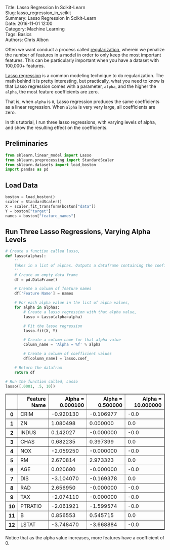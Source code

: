 Title: Lasso Regression In Scikit-Learn  
Slug: lasso_regression_in_scikit  
Summary: Lasso Regression In Scikit-Learn   
Date: 2016-11-01 12:00  
Category: Machine Learning  
Tags: Basics  
Authors: Chris Albon  

Often we want conduct a process called [regularization](https://en.wikipedia.org/wiki/Regularization_(mathematics)), wherein we penalize the number of features in a model in order to only keep the most important features. This can be particularly important when you have a dataset with 100,000+ features.

[Lasso regression](https://en.wikipedia.org/wiki/Lasso_(statistics)) is a common modeling technique to do regularization. The math behind it is pretty interesting, but practically, what you need to know is that Lasso regression comes with a parameter, `alpha`, and the higher the `alpha`, the most feature coefficients are zero.

That is, when `alpha` is `0`, Lasso regression produces the same coefficients as a linear regression. When `alpha` is very very large, all coefficients are zero.

In this tutorial, I run three lasso regressions, with varying levels of alpha, and show the resulting effect on the coefficients.

## Preliminaries


```python
from sklearn.linear_model import Lasso
from sklearn.preprocessing import StandardScaler
from sklearn.datasets import load_boston
import pandas as pd
```

## Load Data


```python
boston = load_boston()
scaler = StandardScaler()
X = scaler.fit_transform(boston["data"])
Y = boston["target"]
names = boston["feature_names"]
```

## Run Three Lasso Regressions, Varying Alpha Levels


```python
# Create a function called lasso,
def lasso(alphas):
    '''
    Takes in a list of alphas. Outputs a dataframe containing the coefficients of lasso regressions from each alpha.
    '''
    # Create an empty data frame
    df = pd.DataFrame()

    # Create a column of feature names
    df['Feature Name'] = names

    # For each alpha value in the list of alpha values,
    for alpha in alphas:
        # Create a lasso regression with that alpha value,
        lasso = Lasso(alpha=alpha)

        # Fit the lasso regression
        lasso.fit(X, Y)

        # Create a column name for that alpha value
        column_name = 'Alpha = %f' % alpha

        # Create a column of coefficient values
        df[column_name] = lasso.coef_

    # Return the datafram    
    return df
```


```python
# Run the function called, Lasso
lasso([.0001, .5, 10])
```




<div>
<table border="1" class="dataframe">
  <thead>
    <tr style="text-align: right;">
      <th></th>
      <th>Feature Name</th>
      <th>Alpha = 0.000100</th>
      <th>Alpha = 0.500000</th>
      <th>Alpha = 10.000000</th>
    </tr>
  </thead>
  <tbody>
    <tr>
      <th>0</th>
      <td>CRIM</td>
      <td>-0.920130</td>
      <td>-0.106977</td>
      <td>-0.0</td>
    </tr>
    <tr>
      <th>1</th>
      <td>ZN</td>
      <td>1.080498</td>
      <td>0.000000</td>
      <td>0.0</td>
    </tr>
    <tr>
      <th>2</th>
      <td>INDUS</td>
      <td>0.142027</td>
      <td>-0.000000</td>
      <td>-0.0</td>
    </tr>
    <tr>
      <th>3</th>
      <td>CHAS</td>
      <td>0.682235</td>
      <td>0.397399</td>
      <td>0.0</td>
    </tr>
    <tr>
      <th>4</th>
      <td>NOX</td>
      <td>-2.059250</td>
      <td>-0.000000</td>
      <td>-0.0</td>
    </tr>
    <tr>
      <th>5</th>
      <td>RM</td>
      <td>2.670814</td>
      <td>2.973323</td>
      <td>0.0</td>
    </tr>
    <tr>
      <th>6</th>
      <td>AGE</td>
      <td>0.020680</td>
      <td>-0.000000</td>
      <td>-0.0</td>
    </tr>
    <tr>
      <th>7</th>
      <td>DIS</td>
      <td>-3.104070</td>
      <td>-0.169378</td>
      <td>0.0</td>
    </tr>
    <tr>
      <th>8</th>
      <td>RAD</td>
      <td>2.656950</td>
      <td>-0.000000</td>
      <td>-0.0</td>
    </tr>
    <tr>
      <th>9</th>
      <td>TAX</td>
      <td>-2.074110</td>
      <td>-0.000000</td>
      <td>-0.0</td>
    </tr>
    <tr>
      <th>10</th>
      <td>PTRATIO</td>
      <td>-2.061921</td>
      <td>-1.599574</td>
      <td>-0.0</td>
    </tr>
    <tr>
      <th>11</th>
      <td>B</td>
      <td>0.856553</td>
      <td>0.545715</td>
      <td>0.0</td>
    </tr>
    <tr>
      <th>12</th>
      <td>LSTAT</td>
      <td>-3.748470</td>
      <td>-3.668884</td>
      <td>-0.0</td>
    </tr>
  </tbody>
</table>
</div>



Notice that as the alpha value increases, more features have a coefficient of 0.
